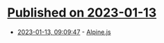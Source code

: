 # [Published on 2023-01-13](index.md)

* [2023-01-13, 09:09:47](https://news.ycombinator.com/item?id=34365515) - [Alpine.js](https://alpinejs.dev/)
